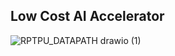 ## Low Cost AI Accelerator   
![RPTPU_DATAPATH drawio (1)](https://github.com/user-attachments/assets/22e5f2e2-c289-44f0-9244-b5c615723f74)
